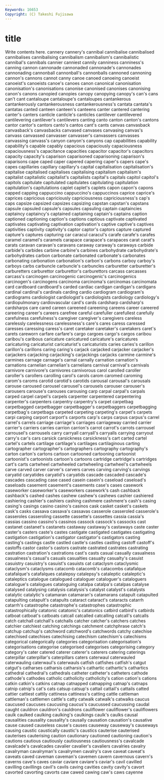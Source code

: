 ```yaml
---
Keywords: 16653 
Copyright: (C) Takeshi Fujisawa
---
```


# title

Write contents here.
cannery cannery's cannibal cannibalise cannibalised cannibalises cannibalising cannibalism cannibalism's cannibalistic
cannibal's cannibals cannier canniest cannily canniness canniness's canning cannon cannonade
cannonaded cannonade's cannonades cannonading cannonball cannonball's cannonballs cannoned cannoning cannon's
cannons cannot canny canoe canoed canoeing canoeist canoeist's canoeists canoe's
canoes canon canonical canonisation canonisation's canonisations canonise canonised canonises canonising
canon's canons canopied canopies canopy canopying canopy's can's cans can't
cant cantaloupe cantaloupe's cantaloupes cantankerous cantankerously cantankerousness cantankerousness's cantata cantata's
cantatas canted canteen canteen's canteens canter cantered cantering canter's canters
canticle canticle's canticles cantilever cantilevered cantilevering cantilever's cantilevers canting canto
canton canton's cantons cantor cantor's cantors canto's cantos cant's cants
canvas canvasback canvasback's canvasbacks canvased canvases canvasing canvas's canvass canvassed
canvasser canvasser's canvassers canvasses canvassing canvass's canyon canyon's canyons cap
capabilities capability capability's capable capably capacious capaciously capaciousness capaciousness's capacitance
capacities capacitor capacitor's capacitors capacity capacity's caparison caparisoned caparisoning caparison's
caparisons cape caped caper capered capering caper's capers cape's capes
capillaries capillary capillary's capital capitalisation capitalisation's capitalise capitalised capitalises capitalising
capitalism capitalism's capitalist capitalistic capitalist's capitalists capital's capitals capitol capitol's
capitols capitulate capitulated capitulates capitulating capitulation capitulation's capitulations caplet caplet's
caplets capon capon's capons capped capping cappuccino cappuccino's cappuccinos caprice
caprice's caprices capricious capriciously capriciousness capriciousness's cap's caps capsize capsized
capsizes capsizing capstan capstan's capstans capsule capsuled capsule's capsules capsuling
captain captaincies captaincy captaincy's captained captaining captain's captains caption captioned
captioning caption's captions captious captivate captivated captivates captivating captivation captivation's
captive captive's captives captivities captivity captivity's captor captor's captors capture
captured capture's captures capturing car caracul caracul's carafe carafe's carafes
caramel caramel's caramels carapace carapace's carapaces carat carat's carats caravan
caravan's caravans caraway caraway's caraways carbide carbide's carbides carbine carbine's
carbines carbohydrate carbohydrate's carbohydrates carbon carbonate carbonated carbonate's carbonates carbonating
carbonation carbonation's carbon's carbons carboy carboy's carboys carbs carbuncle carbuncle's
carbuncles carburetter carburetter's carburetters carburettor carburettor's carburettors carcass carcasses carcass's
carcinogen carcinogenic carcinogenic's carcinogenics carcinogen's carcinogens carcinoma carcinoma's carcinomas carcinomata
card cardboard cardboard's carded cardiac cardigan cardigan's cardigans cardinal cardinal's
cardinals carding cardio cardiogram cardiogram's cardiograms cardiologist cardiologist's cardiologists cardiology
cardiology's cardiopulmonary cardiovascular card's cards cardsharp cardsharp's cardsharps care cared
careen careened careening careens career careered careering career's careers carefree
careful carefuller carefullest carefully carefulness carefulness's caregiver caregiver's caregivers careless
carelessly carelessness carelessness's care's cares caress caressed caresses caressing caress's
caret caretaker caretaker's caretakers caret's carets careworn carfare carfare's cargo
cargoes cargo's cargos caribou caribou's caribous caricature caricatured caricature's caricatures
caricaturing caricaturist caricaturist's caricaturists caries caries's carillon carillon's carillons caring
caring's carjack carjacked carjacker carjacker's carjackers carjacking carjacking's carjackings carjacks
carmine carmine's carmines carnage carnage's carnal carnally carnation carnation's carnations
carnelian carnelian's carnelians carnival carnival's carnivals carnivore carnivore's carnivores carnivorous
carol carolled caroller caroller's carollers carolling carol's carols carom caromed
caroming carom's caroms carotid carotid's carotids carousal carousal's carousals carouse
caroused carousel carousel's carousels carouser carouser's carousers carouse's carouses carousing
carp carpal carpal's carpals carped carpel carpel's carpels carpenter carpentered
carpentering carpenter's carpenters carpentry carpentry's carpet carpetbag carpetbagged carpetbagger carpetbagger's
carpetbaggers carpetbagging carpetbag's carpetbags carpeted carpeting carpeting's carpet's carpets carpi
carping carport carport's carports carp's carps carpus carpus's carrel carrel's
carrels carriage carriage's carriages carriageway carried carrier carrier's carriers carries
carrion carrion's carrot carrot's carrots carrousel carrousel's carrousels carry carryall
carryall's carryalls carrying carryout carry's car's cars carsick carsickness carsickness's
cart carted cartel cartel's cartels cartilage cartilage's cartilages cartilaginous carting
cartographer cartographer's cartographers cartography cartography's carton carton's cartons cartoon cartooned
cartooning cartoonist cartoonist's cartoonists cartoon's cartoons cartridge cartridge's cartridges cart's
carts cartwheel cartwheeled cartwheeling cartwheel's cartwheels carve carved carver carver's
carvers carves carving carving's carvings caryatid caryatides caryatid's caryatids cascade
cascaded cascade's cascades cascading case cased casein casein's caseload caseload's
caseloads casement casement's casements case's cases casework caseworker caseworker's caseworkers
casework's cash cashback cashback's cashed cashes cashew cashew's cashews cashier
cashiered cashiering cashier's cashiers cashing cashmere cashmere's cash's casing casing's
casings casino casino's casinos cask casket casket's caskets cask's casks
cassava cassava's cassavas casserole casseroled casserole's casseroles casseroling cassette cassette's
cassettes cassia cassia's cassias cassino cassino's cassinos cassock cassock's cassocks
cast castanet castanet's castanets castaway castaway's castaways caste caster caster's
casters caste's castes castigate castigated castigates castigating castigation castigation's castigator
castigator's castigators casting casting's castings castle castled castle's castles castling
castoff castoff's castoffs castor castor's castors castrate castrated castrates castrating
castration castration's castrations cast's casts casual casually casualness casualness's casual's
casuals casualties casualty casualty's casuist casuistry casuistry's casuist's casuists cat
cataclysm cataclysmic cataclysm's cataclysms catacomb catacomb's catacombs catafalque catafalque's catafalques
catalepsy catalepsy's cataleptic cataleptic's cataleptics catalogue catalogued cataloguer cataloguer's cataloguers
catalogue's catalogues cataloguing catalpa catalpa's catalpas catalyse catalysed catalysing catalysis
catalysis's catalyst catalyst's catalysts catalytic catalytic's catamaran catamaran's catamarans catapult
catapulted catapulting catapult's catapults cataract cataract's cataracts catarrh catarrh's catastrophe
catastrophe's catastrophes catastrophic catastrophically catatonic catatonic's catatonics catbird catbird's catbirds
catboat catboat's catboats catcall catcalled catcalling catcall's catcalls catch catchall
catchall's catchalls catcher catcher's catchers catches catchier catchiest catching catchings
catchment catchphrase catch's catchup catchup's catchword catchword's catchwords catchy catechise
catechised catechises catechising catechism catechism's catechisms categorical categorically categories categorisation
categorisation's categorisations categorise categorised categorises categorising category category's cater catered
caterer caterer's caterers catering caterings caterpillar caterpillar's caterpillars caters caterwaul
caterwauled caterwauling caterwaul's caterwauls catfish catfishes catfish's catgut catgut's catharses
catharsis catharsis's cathartic cathartic's cathartics cathedral cathedral's cathedrals catheter catheter's
catheters cathode cathode's cathodes catholic catholicity catholicity's cation cation's cations
catkin catkin's catkins catnap catnapped catnapping catnap's catnaps catnip catnip's
cat's cats catsup catsup's cattail cattail's cattails catted cattier cattiest
cattily cattiness cattiness's catting cattle cattleman cattleman's cattlemen cattle's catty
catwalk catwalk's catwalks caucus caucused caucuses caucusing caucus's caucussed caucussing
caudal caught cauldron cauldron's cauldrons cauliflower cauliflower's cauliflowers caulk caulked
caulking caulking's caulkings caulk's caulks causal causalities causality causality's causally
causation causation's causative cause caused causeless cause's causes causeway causeway's
causeways causing caustic caustically caustic's caustics cauterise cauterised cauterises cauterising
caution cautionary cautioned cautioning caution's cautions cautious cautiously cautiousness cautiousness's
cavalcade cavalcade's cavalcades cavalier cavalier's cavaliers cavalries cavalry cavalryman cavalryman's
cavalrymen cavalry's cave caveat caveat's caveats caved caveman caveman's cavemen
cavern cavernous cavern's caverns cave's caves caviar caviare caviare's caviar's
cavil cavilled cavilling cavillings cavil's cavils caving cavities cavity cavity's
cavort cavorted cavorting cavorts caw cawed cawing caw's caws cayenne
